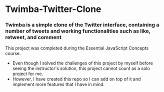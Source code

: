 # Twimba-Twitter-Clone

### Twimba is a simple clone of the Twitter interface, containing a number of tweets and working functionalities such as like, retweet, and comment

This project was completed during the Essential JavaScript Concepts course.

- Even though I solved the challenges of this project by myself before seeing the instructor's solution, this project cannot count as a solo project for me.
- However, I have created this repo so I can add on top of it and implement more features that I have in mind.